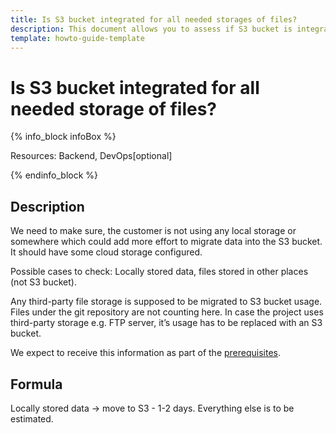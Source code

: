 ```yaml
---
title: Is S3 bucket integrated for all needed storages of files?
description: This document allows you to assess if S3 bucket is integrated for all needed storages of files.
template: howto-guide-template
---
```


# Is S3 bucket integrated for all needed storage of files?

{% info_block infoBox %}

Resources: Backend, DevOps[optional]

{% endinfo_block %}

## Description

We need to make sure, the customer is not using any local storage or somewhere which could add more effort to migrate
data into the S3 bucket. It should have some cloud storage configured.

Possible cases to check: Locally stored data, files stored in other places (not S3 bucket).

Any third-party file storage is supposed to be migrated to S3 bucket usage. Files under the git repository are not
counting here. In case the project uses third-party storage e.g. FTP server, it’s usage has to be replaced with an S3 bucket.

We expect to receive this information as part of the [prerequisites](/docs/scos/dev/migration-program/migration-to-paas/paas-assessment-documents/paas-assessment-prerequisites.html).

## Formula

Locally stored data -> move to S3 - 1-2 days. Everything else is to be estimated.
